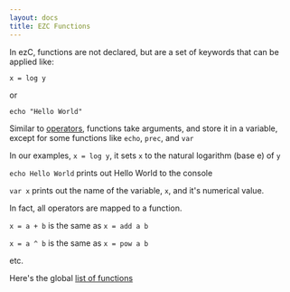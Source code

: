 ```yaml
---
layout: docs
title: EZC Functions
---
```


In ezC, functions are not declared, but are a set of keywords that can be applied like:

``x = log y``

or

``echo "Hello World"``

Similar to [operators]({{site.ezc_docs}}/operators/), functions take arguments, and store it in a variable, except for some functions like `echo`, `prec`, and `var`

In our examples, `x = log y`, it sets `x` to the natural logarithm (base e) of `y`

`echo Hello World` prints out Hello World to the console

`var x` prints out the name of the variable, `x`, and it's numerical value.

In fact, all operators are mapped to a function.

`x = a + b` is the same as `x = add a b`

`x = a ^ b` is the same as `x = pow a b`

etc.

Here's the global [list of functions](all/)

